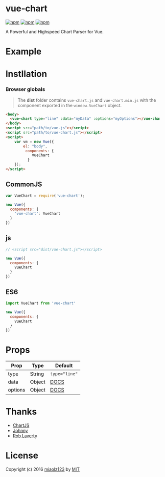 # vue-chart

[![npm](https://img.shields.io/npm/v/vue-chart.svg?style=flat)](https://www.npmjs.com/package/vue-chart)
[![npm](https://img.shields.io/npm/l/vue-chart.svg?style=flat)](https://www.npmjs.com/package/vue-chart)
[![npm](https://img.shields.io/npm/dt/vue-chart.svg?style=flat)](https://www.npmjs.com/package/vue-chart)

A Powerful and Highspeed Chart Parser for Vue.

# Example



# Instllation

### Browser globals

> The **dist** folder contains `vue-chart.js` and `vue-chart.min.js` with the component exported in the `window.VueChart` object.

```html
<body>
  <vue-chart type="line" :data="myData" :options="myOptions"></vue-chart>
</body>
<script src="path/to/vue.js"></script>
<script src="path/to/vue-chart.js"></script>
<script>
    var vm = new Vue({
        el: "body",
         components: {
            VueChart
          }
    });
</script>
```

## CommonJS

```js
var VueChart = require('vue-chart');

new Vue({
  components: {
    'vue-chart': VueChart
  }
})
```

## js

```js
// <script src="dist/vue-chart.js"></script>

new Vue({
  components: {
    VueChart
  }
})
```

## ES6

```js
import VueChart from 'vue-chart'

new Vue({
  components: {
    VueChart
  }
})
```

# Props

| Prop | Type | Default |
| ---- | ---- | ------- |
| type | String | `type="line"` |
| data | Object | [DOCS](http://www.chartjs.org/docs/#line-chart-data-structure) |
| options | Object | [DOCS](http://www.chartjs.org/docs/#chart-configuration) |

# Thanks

- [ChartJS](http://www.chartjs.org)
- [Johnny](https://github.com/johnnyGoo)
- [Rob Laverty](https://github.com/roblav96)

# License

Copyright (c) 2016 [miaolz123](https://github.com/miaolz123) by [MIT](https://opensource.org/licenses/MIT)
